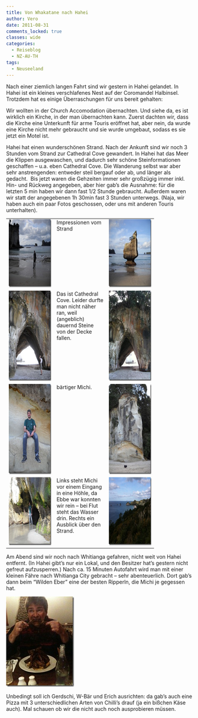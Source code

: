 ```yaml
---
title: Von Whakatane nach Hahei
author: Vero
date: 2011-08-31
comments_locked: true
classes: wide
categories:
  - Reiseblog
  - NZ-AU-TH
tags:
  - Neuseeland
---
```


<p>Nach einer ziemlich langen Fahrt sind wir gestern in Hahei gelandet. In Hahei ist ein kleines verschlafenes Nest auf der Coromandel Halbinsel. Trotzdem hat es einige &Uuml;berraschungen f&uuml;r uns bereit gehalten:</p>
<p>Wir wollten in der Church Accomodation &uuml;bernachten. Und siehe da, es ist wirklich ein Kirche, in der man &uuml;bernachten kann. Zuerst dachten wir, dass die Kirche eine Unterkunft f&uuml;r arme Touris er&ouml;ffnet hat, aber nein, da wurde eine Kirche nicht mehr gebraucht und sie wurde umgebaut, sodass es sie jetzt ein Motel ist.</p>
<p>Hahei hat einen wundersch&ouml;nen Strand. Nach der Ankunft sind wir noch 3 Stunden vom Strand zur Cathedral Cove gewandert. In Hahei hat das Meer die Klippen ausgewaschen, und dadurch sehr sch&ouml;ne Steinformationen geschaffen &ndash; u.a. eben Cathedral Cove. Die Wanderung selbst war aber sehr anstrengenden: entweder steil bergauf oder ab, und l&auml;nger als gedacht.&nbsp; Bis jetzt waren die Gehzeiten immer sehr gro&szlig;z&uuml;gig immer inkl. Hin- und R&uuml;ckweg angegeben, aber hier gab&rsquo;s die Ausnahme: f&uuml;r die letzten 5 min haben wir dann fast 1/2 Stunde gebraucht. Au&szlig;erdem waren wir statt der angegebenen 1h 30min fast 3 Stunden unterwegs. (Naja, wir haben auch ein paar Fotos geschossen, oder uns mit anderen Touris unterhalten).</p>
<table style="width: 400px;" border="0" cellspacing="0" cellpadding="2">
<tbody>
<tr>
<td valign="top" width="133"><a href="/assets/images/2011/08/DSCN1450.jpg"><img src="/assets/images/2011/08/DSCN1450_thumb.jpg" width="244" height="184" alt="DSCN1450" border="0" /></a></td>
<td valign="top" width="133">Impressionen vom Strand</td>
<td valign="top" width="133"><a href="/assets/images/2011/08/DSCN1455.jpg"><img src="/assets/images/2011/08/DSCN1455_thumb.jpg" width="244" height="184" alt="DSCN1455" border="0" /></a></td>
</tr>
<tr>
<td valign="top" width="133"><a href="/assets/images/2011/08/DSCN1453.jpg"><img src="/assets/images/2011/08/DSCN1453_thumb.jpg" width="184" height="244" alt="DSCN1453" border="0" /></a></td>
<td valign="top" width="133">Das ist Cathedral Cove. Leider durfte man nicht n&auml;her ran, weil (angeblich) dauernd Steine von der Decke fallen.</td>
<td valign="top" width="133"><a href="/assets/images/2011/08/IMG_0959.jpg"><img src="/assets/images/2011/08/IMG_0959_thumb.jpg" width="184" height="244" alt="IMG_0959" border="0" /></a></td>
</tr>
<tr>
<td valign="top" width="133"><a href="/assets/images/2011/08/DSCN1466.jpg"><img src="/assets/images/2011/08/DSCN1466_thumb.jpg" width="184" height="244" alt="DSCN1466" border="0" /></a></td>
<td valign="top" width="133">b&auml;rtiger Michi.</td>
<td valign="top" width="133"><a href="/assets/images/2011/08/DSCN1468.jpg"><img src="/assets/images/2011/08/DSCN1468_thumb.jpg" width="184" height="244" alt="DSCN1468" border="0" /></a></td>
</tr>
<tr>
<td valign="top" width="133"><a href="/assets/images/2011/08/DSCN1459.jpg"><img src="/assets/images/2011/08/DSCN1459_thumb.jpg" width="244" height="184" alt="DSCN1459" border="0" /></a></td>
<td valign="top" width="133">Links steht Michi vor einem Eingang in eine H&ouml;hle, da Ebbe war konnten wir rein &ndash; bei Flut steht das Wasser drin. Rechts ein Ausblick &uuml;ber den Strand.</td>
<td valign="top" width="133"><a href="/assets/images/2011/08/IMG_0956.jpg"><img src="/assets/images/2011/08/IMG_0956_thumb.jpg" width="244" height="184" alt="IMG_0956" border="0" /></a></td>
</tr>
</tbody>
</table>
<p>Am Abend sind wir noch nach Whitianga gefahren, nicht weit von Hahei entfernt. (In Hahei gibt&rsquo;s nur ein Lokal, und den Besitzer hat&rsquo;s gestern nicht gefreut aufzusperren.) Nach ca. 15 Minuten Autofahrt wird man mit einer kleinen F&auml;hre nach Whitianga City gebracht &ndash; sehr abenteuerlich. Dort gab&rsquo;s dann beim &ldquo;Wilden Eber&rdquo; eine der besten Ripperln, die Michi je gegessen hat.</p>
<p><a href="/assets/images/2011/08/IMG_0987.jpg"><img src="/assets/images/2011/08/IMG_0987_thumb.jpg" width="184" height="244" alt="IMG_0987" border="0" /></a></p>
<p>Unbedingt soll ich Gerdschi, W-B&auml;r und Erich ausrichten: da gab&rsquo;s auch eine Pizza mit 3 unterschiedlichen Arten von Chilli&rsquo;s drauf (ja ein bi&szlig;chen K&auml;se auch). Mal schauen ob wir die nicht auch noch ausprobieren m&uuml;ssen.</p>
